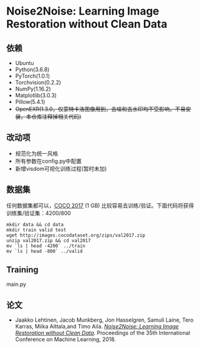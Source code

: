 # Noise2Noise: Learning Image Restoration without Clean Data

## 依赖

* Ubuntu
* Python(3.6.8)
* PyTorch(1.0.1)
* Torchvision(0.2.2)
* NumPy(1.16.2)
* Matplotlib(3.0.3)
* Pillow(5.4.1)
* ~~OpenEXR(1.3.0，仅蒙特卡洛图像用到，去噪和去水印均不受影响，不易安装，本仓库注释掉相关代码)~~

## 改动项

- 规范化为统一风格
- 所有参数在config.py中配置
- 新增visdom可视化训练过程(暂时未加)



## 数据集

任何数据集都可以，[COCO 2017](http://cocodataset.org/#download) (1 GB) 比较容易去训练/验证。下面代码将获得训练集/验证集：4200/800 
```
mkdir data && cd data
mkdir train valid test
wget http://images.cocodataset.org/zips/val2017.zip
unzip val2017.zip && cd val2017
mv `ls | head -4200` ../train
mv `ls | head -800` ../valid
```

## Training
main.py

## 论文
* Jaakko Lehtinen, Jacob Munkberg, Jon Hasselgren, Samuli Laine, Tero Karras, Miika Aittala,and Timo Aila. [*Noise2Noise: Learning Image Restoration without Clean Data*](https://research.nvidia.com/publication/2018-07_Noise2Noise%3A-Learning-Image). Proceedings of the 35th International Conference on Machine Learning, 2018.